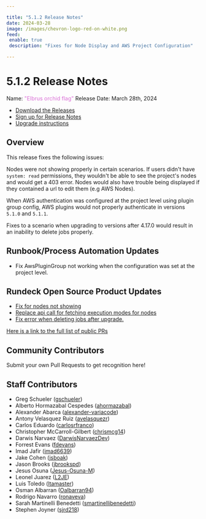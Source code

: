 ```yaml
---

title: "5.1.2 Release Notes"
date: 2024-03-28
image: /images/chevron-logo-red-on-white.png
feed:
 enable: true
 description: "Fixes for Node Display and AWS Project Configuration"

---
```


# 5.1.2 Release Notes

Name: <span style="color: orchid"><span class="glyphicon glyphicon-flag"></span> "Elbrus orchid flag"</span>
Release Date: March 28th, 2024

- [Download the Releases](https://download.rundeck.com/)
- [Sign up for Release Notes](https://www.rundeck.com/release-notes-signup)
- [Upgrade instructions](/upgrading/)

## Overview

This release fixes the following issues:

Nodes were not showing properly in certain scenarios. If users didn't have `system: read`  permissions, they wouldn't be able to see the project's nodes and would get a 403 error.  Nodes would also have trouble being displayed if they contained a url to edit them (e.g AWS Nodes).

When AWS authentication was configured at the project level using plugin group config, AWS plugins would not properly authenticate in versions `5.1.0` and `5.1.1`.

Fixes to a scenario when upgrading to versions after 4.17.0 would result in an inability to delete jobs properly.

## Runbook/Process Automation Updates

* Fix AwsPluginGroup not working when the configuration was set at the project level.


## Rundeck Open Source Product Updates

* [Fix for nodes not showing ](https://github.com/rundeck/rundeck/pull/8990)
* [Replace api call for fetching execution modes for nodes](https://github.com/rundeck/rundeck/pull/8988)
* [Fix error when deleting jobs after upgrade.](https://github.com/rundeck/rundeck/pull/9014)

[Here is a link to the full list of public PRs](https://github.com/rundeck/rundeck/pulls?q=is%3Apr+milestone%3A5.1.2+is%3Aclosed)


## Community Contributors

Submit your own Pull Requests to get recognition here!

## Staff Contributors

* Greg Schueler ([gschueler](https://github.com/gschueler))
* Alberto Hormazabal Cespedes ([ahormazabal](https://github.com/ahormazabal))
* Alexander Abarca ([alexander-variacode](https://github.com/alexander-variacode))
* Antony Velasquez Ruiz ([avelasquezr](https://github.com/avelasquezr))
* Carlos Eduardo ([carlosrfranco](https://github.com/carlosrfranco))
* Christopher McCarroll-Gilbert ([chrismcg14](https://github.com/chrismcg14))
* Darwis Narvaez ([DarwisNarvaezDev](https://github.com/DarwisNarvaezDev))
* Forrest Evans ([fdevans](https://github.com/fdevans))
* Imad Jafir ([imad6639](https://github.com/imad6639))
* Jake Cohen ([jsboak](https://github.com/jsboak))
* Jason Brooks ([jbrookspd](https://github.com/jbrookspd))
* Jesus Osuna ([Jesus-Osuna-M](https://github.com/Jesus-Osuna-M))
* Leonel Juarez ([L2JE](https://github.com/L2JE))
* Luis Toledo ([ltamaster](https://github.com/ltamaster))
* Osman Albarran ([Oalbarran94](https://github.com/Oalbarran94))
* Rodrigo Navarro ([ronaveva](https://github.com/ronaveva))
* Sarah Martinelli Benedetti ([smartinellibenedetti](https://github.com/smartinellibenedetti))
* Stephen Joyner ([sjrd218](https://github.com/sjrd218))
